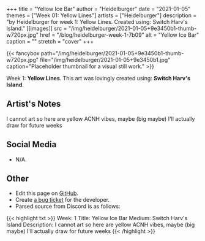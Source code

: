 +++
title =       "Yellow Ice Bar"
author =      "Heidelburger"
date =        "2021-01-05"
themes =      ["Week 01: Yellow Lines"]
artists =     ["Heidelburger"]
description = "by Heidelburger for week 1: Yellow Lines. Created using: Switch Harv's Island."
[[images]]
      src = "/img/heidelburger/2021-01-05+9e3450b1-thumb-w720px.jpg"
      href = "/blog/heidelburger-week-1-7b09"
      alt = "Yellow Ice Bar"
      caption = ""
      stretch = "cover"
+++

{{< fancybox path="/img/heidelburger/2021-01-05+9e3450b1-thumb-w720px.jpg" file="/img/heidelburger/2021-01-05+9e3450b1.jpg" caption="Placeholder thumbnail for a visual still work." >}}


Week 1: **Yellow Lines**. This art was lovingly created using: **Switch Harv's Island**.

## Artist's Notes

I cannot art so here are yellow ACNH vibes, maybe (big maybe) I'll actually draw for future weeks

## Social Media

- N/A.

## Other

- Edit this page on [GitHub](https://github.com/teaminkling/web-refresh/edit/main/content/blog/heidelburger-week-1-7b09.md).
- Create [a bug ticket](https://github.com/teaminkling/web-refresh/issues/new?assignees=&labels=bug&template=problem-report.md&title=) for the developer.
- Parsed source from Discord is as follows:

{{< highlight txt >}}
Week: 1
Title: Yellow Ice Bar
Medium: Switch Harv's Island
Description: I cannot art so here are yellow ACNH vibes, maybe (big maybe) I'll actually draw for future weeks
{{< /highlight >}}